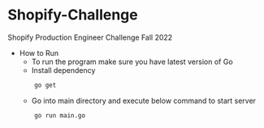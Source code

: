 # Shopify-Challenge
Shopify Production Engineer Challenge Fall 2022

* How to Run 
    - To run the program make sure you have latest version of Go
    - Install dependency
    ```bash
        go get
    ```
    - Go into main directory and execute below command to start server
    ```bash
        go run main.go
    ```
